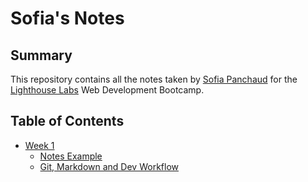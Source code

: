 # Sofia's Notes

## Summary
This repository contains all the notes taken by [Sofia Panchaud](https://github.com/SofPan/) for the [Lighthouse Labs](https://www.lighthouselabs.ca/) Web Development Bootcamp.

## Table of Contents
* [Week 1](/Week_1)
  * [Notes Example](/Week_1/notes-exercise-example)
  * [Git, Markdown and Dev Workflow](/Week_1/markdown-and-dev-workflow/)
  